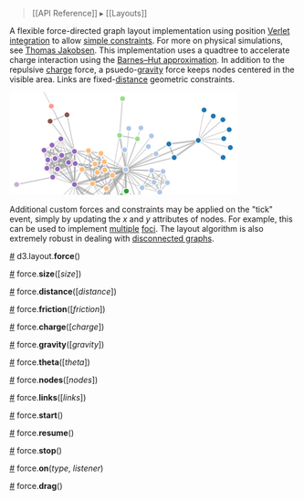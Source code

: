 > [[API Reference]] ▸ [[Layouts]]

A flexible force-directed graph layout implementation using position [Verlet integration](http://en.wikipedia.org/wiki/Verlet_integration) to allow [simple constraints](http://www.csse.monash.edu.au/~tdwyer/Dwyer2009FastConstraints.pdf). For more on physical simulations, see [Thomas Jakobsen](http://www.gamasutra.com/resource_guide/20030121/jacobson_pfv.htm). This implementation uses a quadtree to accelerate charge interaction using the [Barnes–Hut approximation](http://en.wikipedia.org/wiki/Barnes%E2%80%93Hut_simulation). In addition to the repulsive [charge](#charge) force, a psuedo-[gravity](#gravity) force keeps nodes centered in the visible area. Links are fixed-[distance](#distance) geometric constraints.

![force](force.png)

Additional custom forces and constraints may be applied on the "tick" event, simply by updating the *x* and *y* attributes of nodes. For example, this can be used to implement [multiple](http://bl.ocks.org/1021953) [foci](http://bl.ocks.org/1021841). The layout algorithm is also extremely robust in dealing with [disconnected graphs](http://bl.ocks.org/929623).

<a name="force" href="#force">#</a> d3.layout.<b>force</b>()

<a name="size" href="#size">#</a> force.<b>size</b>([<i>size</i>])

<a name="distance" href="#distance">#</a> force.<b>distance</b>([<i>distance</i>])

<a name="friction" href="#friction">#</a> force.<b>friction</b>([<i>friction</i>])

<a name="charge" href="#charge">#</a> force.<b>charge</b>([<i>charge</i>])

<a name="gravity" href="#gravity">#</a> force.<b>gravity</b>([<i>gravity</i>])

<a name="theta" href="#theta">#</a> force.<b>theta</b>([<i>theta</i>])

<a name="nodes" href="#nodes">#</a> force.<b>nodes</b>([<i>nodes</i>])

<a name="links" href="#links">#</a> force.<b>links</b>([<i>links</i>])

<a name="start" href="#start">#</a> force.<b>start</b>()

<a name="resume" href="#resume">#</a> force.<b>resume</b>()

<a name="stop" href="#stop">#</a> force.<b>stop</b>()

<a name="on" href="#on">#</a> force.<b>on</b>(<i>type</i>, <i>listener</i>)

<a name="drag" href="#drag">#</a> force.<b>drag</b>()
